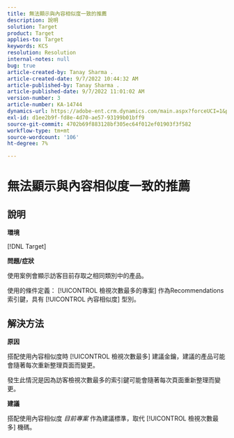 ```yaml
---
title: 無法顯示與內容相似度一致的推薦
description: 說明
solution: Target
product: Target
applies-to: Target
keywords: KCS
resolution: Resolution
internal-notes: null
bug: true
article-created-by: Tanay Sharma .
article-created-date: 9/7/2022 10:44:32 AM
article-published-by: Tanay Sharma .
article-published-date: 9/7/2022 11:01:02 AM
version-number: 3
article-number: KA-14744
dynamics-url: https://adobe-ent.crm.dynamics.com/main.aspx?forceUCI=1&pagetype=entityrecord&etn=knowledgearticle&id=d1bc1008-9a2e-ed11-9db1-002248086735
exl-id: d1ee2b9f-fd8e-4d70-ae57-93199b01bff9
source-git-commit: 4702b69f883128bf305ec64f012ef01903f3f582
workflow-type: tm+mt
source-wordcount: '106'
ht-degree: 7%

---
```


# 無法顯示與內容相似度一致的推薦

## 說明


<b>環境</b>

[!DNL Target]



<b>問題/症狀</b>

使用案例會顯示訪客目前存取之相同類別中的產品。

使用的條件定義： [!UICONTROL 檢視次數最多的專案] 作為Recommendations索引鍵，具有 [!UICONTROL 內容相似度] 型別。


## 解決方法


<b>原因</b>

搭配使用內容相似度時 [!UICONTROL 檢視次數最多] 建議金鑰，建議的產品可能會隨著每次重新整理頁面而變更。

發生此情況是因為訪客檢視次數最多的索引鍵可能會隨著每次頁面重新整理而變更。



<b>建議</b>

搭配使用內容相似度 *目前專案* 作為建議標準，取代 [!UICONTROL 檢視次數最多] 機碼。
